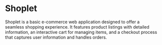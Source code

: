 # Shoplet
Shoplet is a basic e-commerce web application designed to offer a seamless shopping experience. It features product listings with detailed information, an interactive cart for managing items, and a checkout process that captures user information and handles orders. 
